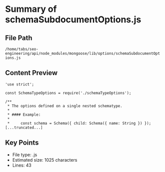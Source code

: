 # Summary of schemaSubdocumentOptions.js
  
## File Path
`/home/tabs/seo-engineering/api/node_modules/mongoose/lib/options/schemaSubdocumentOptions.js`

## Content Preview
```
'use strict';

const SchemaTypeOptions = require('./schemaTypeOptions');

/**
 * The options defined on a single nested schematype.
 *
 * #### Example:
 *
 *     const schema = Schema({ child: Schema({ name: String }) });
[...truncated...]
```

## Key Points
- File type: .js
- Estimated size: 1025 characters
- Lines: 43

